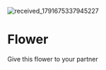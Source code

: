 ![received_1791675337945227](https://github.com/DzarelDeveloper/Flower/assets/153334710/ee07f413-c360-4613-b53e-d1f55b066f97)
# Flower
Give this flower to your partner
